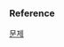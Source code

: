 ### Reference
[문제](https://www.hackerrank.com/challenges/average-population-of-each-continent/problem?isFullScreen=true)<br>